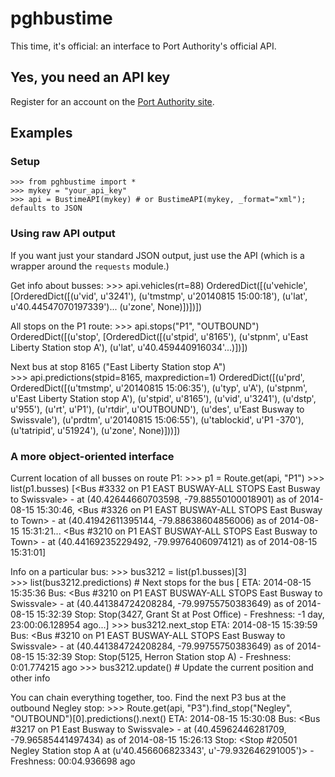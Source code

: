 # pghbustime

This time, it's official: an interface to Port Authority's official API.

## Yes, you need an API key
Register for an account on the [Port Authority site](http://realtime.portauthority.org/).

## Examples

### Setup
    >>> from pghbustime import *
	>>> mykey = "your_api_key"
	>>> api = BustimeAPI(mykey) # or BustimeAPI(mykey, _format="xml"); defaults to JSON
	
### Using raw API output
If you want just your standard JSON output, just use the API (which is a wrapper around the `requests` module.)

Get info about busses:
    >>> api.vehicles(rt=88)
	OrderedDict([(u'vehicle', [OrderedDict([(u'vid', u'3241'), (u'tmstmp', u'20140815 15:00:18'), (u'lat', u'40.44547070197339')... (u'zone', None)])])])

All stops on the P1 route:
	>>> api.stops("P1", "OUTBOUND")
	 OrderedDict([(u'stop', [OrderedDict([(u'stpid', u'8165'), (u'stpnm', u'East Liberty Station stop A'), (u'lat', u'40.459440916034'...)])])
	 
Next bus at stop 8165 ("East Liberty Station stop A")	 
    >>> api.predictions(stpid=8165, maxprediction=1)
    OrderedDict([(u'prd', OrderedDict([(u'tmstmp', u'20140815 15:06:35'), (u'typ', u'A'), (u'stpnm', u'East Liberty Station stop A'), (u'stpid', u'8165'), 
	(u'vid', u'3241'), (u'dstp', u'955'), (u'rt', u'P1'), (u'rtdir', u'OUTBOUND'), (u'des', u'East Busway to Swissvale'), (u'prdtm', u'20140815 15:06:55'), 
	(u'tablockid', u'P1  -370'), (u'tatripid', u'51924'), (u'zone', None)]))])
	
### A more object-oriented interface
Current location of all busses on route P1:
    >>> p1 = Route.get(api, "P1")
	>>> list(p1.busses)
	[<Bus #3332 on P1 EAST BUSWAY-ALL STOPS East Busway to Swissvale> - at (40.42644660703598, -79.88550100018901) as of 2014-08-15 15:30:46,
	 <Bus #3326 on P1 EAST BUSWAY-ALL STOPS East Busway to Town> - at (40.41942611395144, -79.88638604856006) as of 2014-08-15 15:31:21...
	 <Bus #3210 on P1 EAST BUSWAY-ALL STOPS East Busway to Town> - at (40.44169235229492, -79.99764060974121) as of 2014-08-15 15:31:01]
		 
Info on a particular bus:
    >>> bus3212 = list(p1.busses)[3]		 
	>>> list(bus3212.predictions) # Next stops for the bus
	[<Prediction> ETA: 2014-08-15 15:35:36 Bus: <Bus #3210 on P1 EAST BUSWAY-ALL STOPS East Busway to Swissvale> - at (40.441384724208284, -79.99755750383649) as of 2014-08-15 15:32:39 Stop: Stop(3427, Grant St at Post Office) - Freshness: -1 day, 23:00:06.128954 ago...]
	>>> bus3212.next_stop 
	<Prediction> ETA: 2014-08-15 15:39:59 Bus: <Bus #3210 on P1 EAST BUSWAY-ALL STOPS East Busway to Swissvale> - at (40.441384724208284, -79.99755750383649) as of 2014-08-15 15:32:39 Stop: Stop(5125, Herron Station stop A) - Freshness: 0:01.774215 ago
	>>> bus3212.update() # Update the current position and other info
	
You can chain everything together, too.  Find the next P3 bus at the outbound Negley stop:
    >>> Route.get(api, "P3").find_stop("Negley", "OUTBOUND")[0].predictions().next()
    <Prediction> ETA: 2014-08-15 15:30:08 Bus: <Bus #3217 on P1 East Busway to Swissvale> - at (40.45962446281709, -79.96585441497434) as of 2014-08-15 15:26:13 
	Stop: <Stop #20501 Negley Station stop A at (u'40.456606823343', u'-79.932646291005')> - Freshness: 00:04.936698 ago
	
	